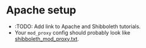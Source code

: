 ﻿
Apache setup
============

* :TODO: Add link to Apache and Shibboleth tutorials.
* Your `mod_proxy` config should probably look like
  [shibboleth_mod_proxy.txt](shibboleth_mod_proxy.txt).



